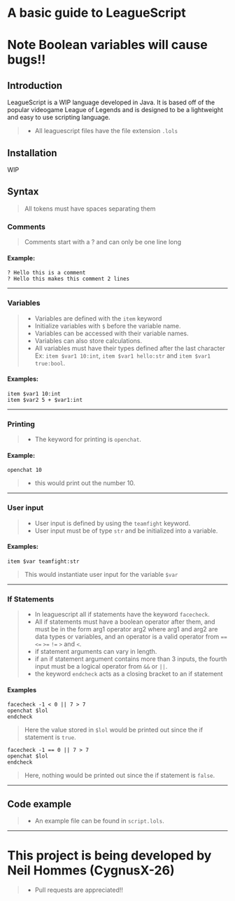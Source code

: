 # A basic guide to LeagueScript
# Note Boolean variables will cause bugs!!
## Introduction
LeagueScript is a WIP language developed in Java. It is based off of the popular videogame League of Legends
and is designed to be a lightweight and easy to use scripting language.
> - All leaguescript files have the file extension `.lols`

## Installation

WIP

## Syntax
> All tokens must have spaces separating them

### Comments
> Comments start with a ? and can only be one line long
#### Example:
```
? Hello this is a comment
? Hello this makes this comment 2 lines
```
---
### Variables
>  - Variables are defined with the `item` keyword
>  - Initialize variables with `$` before the variable name.
>  - Variables can be accessed with their variable names.
> - Variables can also store calculations.
> - All variables must have their types defined after the last character Ex: `item $var1 10:int`, `item $var1 hello:str` and `item $var1 true:bool`.
#### Examples:
```
item $var1 10:int
item $var2 5 + $var1:int
```
---
### Printing
> - The keyword for printing is `openchat`.
#### Example:
```
openchat 10
```
> - this would print out the number 10.
---
### User input
> - User input is defined by using the `teamfight` keyword.
> - User input must be of type `str` and be initialized into a variable.
#### Examples:
```
item $var teamfight:str
```
> This would instantiate user input for the variable `$var`
---
### If Statements
> - In leaguescript all if statements have the keyword `facecheck`.
> - All if statements must have a boolean operator after them, and must be in the form arg1 operator arg2 where arg1 and arg2 are data types or variables, and an operator is a valid operator from `==` `<=` `>=` `!=` `>` and `<`.
> - if statement arguments can vary in length.
> - if an if statement argument contains more than 3 inputs, the fourth input must be a logical operator from `&&` or `||`.
> - the keyword `endcheck` acts as a closing bracket to an if statement
#### Examples
```
facecheck -1 < 0 || 7 > 7
openchat $lol
endcheck
```
> Here the value stored in `$lol` would be printed out since the if statement is `true`.
```
facecheck -1 == 0 || 7 > 7
openchat $lol
endcheck
```
> Here, nothing would be printed out since the if statement is `false`.
---

## Code example
> - An example file can be found in `script.lols`.
---
# This project is being developed by Neil Hommes (CygnusX-26)
> - Pull requests are appreciated!!


